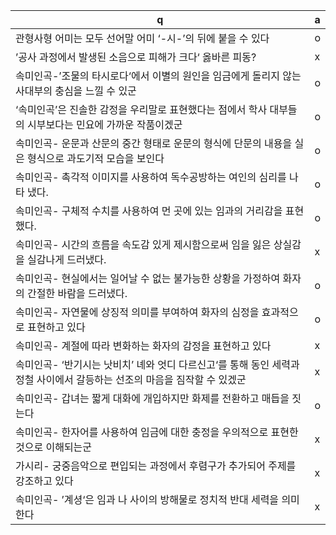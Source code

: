 q | a
---|---
관형사형 어미는 모두 선어말 어미 ‘-시-’의 뒤에 붙을 수 있다		| o
’공사 과정에서 발생된 소음으로 피해가 크다‘ 옳바른 피동?		| x
속미인곡-’조물의 타시로다‘에서 이별의 원인을 임금에게 돌리지 않는 사대부의 충심을 느낄 수 있군		|o
‘속미인곡’은 진솔한 감정을 우리말로 표현했다는 점에서 학사 대부들의 시부보다는 민요에 가까운 작품이겠군		| o
속미인곡- 운문과 산문의 중간 형태로 운문의 형식에 단문의 내용을 실은 형식으로 과도기적 모습을 보인다		|o
속미인곡- 촉각적 이미지를 사용하여 독수공방하는 여인의 심리를 나타 냈다.		|o
속미인곡- 구체적 수치를 사용하여 먼 곳에 있는 임과의 거리감을 표현 했다.		|o
속미인곡- 시간의 흐름을 속도감 있게 제시함으로써 임을 잃은 상실감 을 실감나게 드러냈다.		|x 
속미인곡- 현실에서는 일어날 수 없는 불가능한 상황을 가정하여 화자 의 간절한 바람을 드러냈다.		|o
속미인곡- 자연물에 상징적 의미를 부여하여 화자의 심정을 효과적으로 표현하고 있다		| o
속미인곡- 계절에 따라 변화하는 화자의 감정을 표현하고 있다		| x
속미인곡- ‘반기시는 낫비치’ 녜와 엇디 다르신고‘를 통해 동인 세력과 정철 사이에서 갈등하는 선조의 마음을 짐작할 수 있겠군		| x
속미인곡- 갑녀는 짧게 대화에 개입하지만 화제를 전환하고 매듭을 짓는다		| o
속미인곡- 한자어를 사용하여 임금에 대한 충정을 우의적으로 표현한 것으로 이해되는군		| x
가시리- 궁중음악으로 편입되는 과정에서 후렴구가 추가되어 주제를 강조하고 있다		| x
속미인곡- ’계셩‘은 임과 나 사이의 방해물로 정치적 반대 세력을 의미한다		| x
